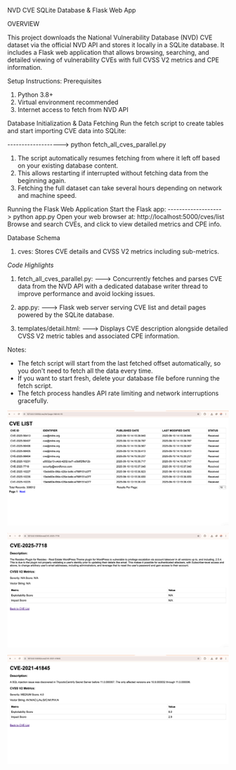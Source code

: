 NVD CVE SQLite Database & Flask Web App

OVERVIEW

This project downloads the National Vulnerability Database (NVD) CVE dataset via the official NVD API and stores it locally in a SQLite database. It includes a Flask web application that allows browsing, searching, and detailed viewing of vulnerability CVEs with full CVSS V2 metrics and CPE information.

Setup Instructions:
Prerequisites
1. Python 3.8+
2. Virtual environment recommended
3. Internet access to fetch from NVD API

Database Initialization & Data Fetching
Run the fetch script to create tables and start importing CVE data into SQLite:

-------------------> python fetch_all_cves_parallel.py

1. The script automatically resumes fetching from where it left off based on your existing database content.
2. This allows restarting if interrupted without fetching data from the beginning again.
3. Fetching the full dataset can take several hours depending on network and machine speed.

Running the Flask Web Application
Start the Flask app:
-------------------> python app.py
Open your web browser at:
http://localhost:5000/cves/list
Browse and search CVEs, and click to view detailed metrics and CPE info.

Database Schema
1. cves: Stores CVE details and CVSS V2 metrics including sub-metrics.

*Code Highlights*
1. fetch_all_cves_parallel.py:
---> Concurrently fetches and parses CVE data from the NVD API with a dedicated database writer thread to improve performance and avoid locking issues.

2. app.py:
---> Flask web server serving CVE list and detail pages powered by the SQLite database.

3. templates/detail.html:
---> Displays CVE description alongside detailed CVSS V2 metric tables and associated CPE information.

Notes:
* The fetch script will start from the last fetched offset automatically, so you don't need to fetch all the data every time.
* If you want to start fresh, delete your database file before running the fetch script.
* The fetch process handles API rate limiting and network interruptions gracefully.

![List page](screenshots/list%20page%20.png)

![CVE ID with metric NA](screenshots/cve%20id%20-%20metric%20NA.png)

![CVE ID with metrics](screenshots/cve%20id%20with%20metrics.png)
